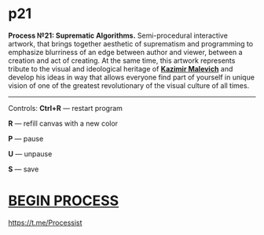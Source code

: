 # p21
**Process №21: Suprematic Algorithms.** Semi-procedural interactive artwork, that brings together aesthetic of suprematism and programming to emphasize blurriness of an edge between author and viewer, between a creation and act of creating. At the same time, this artwork represents tribute to the visual and ideological heritage of <a href="https://en.wikipedia.org/wiki/Kazimir_Malevich" target="_blank"><b>Kazimir Malevich</b></a> and develop his ideas in way that allows everyone find part of yourself in unique vision of one of the greatest revolutionary of the visual culture of all times.
***
Controls:
**Ctrl+R** — restart program

**R** — refill canvas with a new color

**P** — pause

**U** — unpause

**S** — save

# [BEGIN PROCESS](https://rhizomicmaze.github.io/p21/suprematicalgorithms/)


<https://t.me/Processist>
